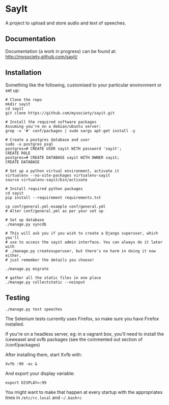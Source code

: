 SayIt
=====

A project to upload and store audio and text of speeches.

Documentation
-------------
Documentation (a work in progress) can be found at: http://mysociety.github.com/sayit/

Installation
------------

Something like the following, customised to your particular environment or set up:

    # Clone the repo
    mkdir sayit
    cd sayit
    git clone https://github.com/mysociety/sayit.git

    # Install the required software packages
    Assuming you're on a debian/ubuntu server:
    grep -v '#' conf/packages | sudo xargs apt-get install -y

    # Create a postgres database and user
    sudo -u postgres psql
    postgres=# CREATE USER sayit WITH password 'sayit';
    CREATE ROLE
    postgres=# CREATE DATABASE sayit WITH OWNER sayit;
    CREATE DATABASE

    # Set up a python virtual environment, activate it
    virtualenv --no-site-packages virtualenv-sayit
    source virtualenv-sayit/bin/activate

    # Install required python packages
    cd sayit
    pip install --requirement requirements.txt

    cp conf/general.yml-example conf/general.yml
    # Alter conf/general.yml as per your set up

    # Set up database
    ./manage.py syncdb

    # This will ask you if you wish to create a Django superuser, which you'll
    # use to access the sayit admin interface. You can always do it later with
    # ./manage.py createsuperuser, but there's no harm in doing it now either,
    # just remember the details you choose!

    ./manage.py migrate

    # gather all the static files in one place
    ./manage.py collectstatic --noinput

Testing
-------

    ./manage.py test speeches

The Selenium tests currently uses Firefox, so make sure you have Firefox installed.

If you're on a headless server, eg: in a vagrant box, you'll need to install the
iceweasel and xvfb packages (see the commented out section of /conf/packages)

After installing them, start Xvfb with:

    Xvfb :99 -ac &

And export your display variable:

    export DISPLAY=:99

You might want to make that happen at every startup with the appropriates lines in
`/etc/rc.local` and `~/.bashrc`
